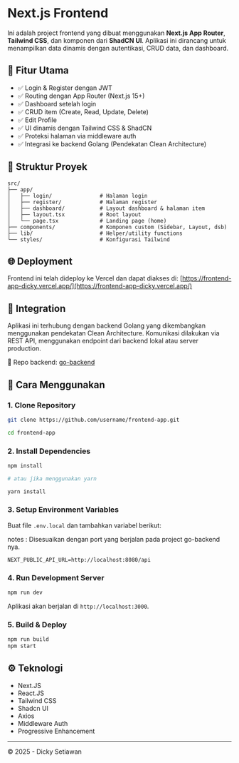 # Next.js Frontend

Ini adalah project frontend yang dibuat menggunakan **Next.js App Router**, **Tailwind CSS**, dan komponen dari **ShadCN UI**. Aplikasi ini dirancang untuk menampilkan data dinamis dengan autentikasi, CRUD data, dan dashboard.

## 🔧 Fitur Utama

- ✅ Login & Register dengan JWT
- ✅ Routing dengan App Router (Next.js 15+)
- ✅ Dashboard setelah login
- ✅ CRUD item (Create, Read, Update, Delete)
- ✅ Edit Profile
- ✅ UI dinamis dengan Tailwind CSS & ShadCN
- ✅ Proteksi halaman via middleware auth
- ✅ Integrasi ke backend Golang (Pendekatan Clean Architecture)

## 🧱 Struktur Proyek

```
src/
├── app/
│   ├── login/               # Halaman login
│   ├── register/            # Halaman register
│   ├── dashboard/           # Layout dashboard & halaman item
│   ├── layout.tsx           # Root layout
│   └── page.tsx             # Landing page (home)
├── components/              # Komponen custom (Sidebar, Layout, dsb)
├── lib/                     # Helper/utility functions
└── styles/                  # Konfigurasi Tailwind
```

## 🌐 Deployment

Frontend ini telah dideploy ke Vercel dan dapat diakses di:
[https://frontend-app-dicky.vercel.app/](https://frontend-app-dicky.vercel.app/)

## 🔗 Integration

Aplikasi ini terhubung dengan backend Golang yang dikembangkan menggunakan pendekatan Clean Architecture. Komunikasi dilakukan via REST API, menggunakan endpoint dari backend lokal atau server production.

🔗 Repo backend: [go-backend](https://github.com/dickysetiawan031000/go-backend)


## 🚀 Cara Menggunakan

### 1. Clone Repository

```bash
git clone https://github.com/username/frontend-app.git

cd frontend-app 
```

### 2. Install Dependencies

```bash
npm install

# atau jika menggunakan yarn

yarn install
```

### 3. Setup Environment Variables

Buat file `.env.local` dan tambahkan variabel berikut:

notes : Disesuaikan dengan port yang berjalan pada project go-backend nya.

```env
NEXT_PUBLIC_API_URL=http://localhost:8080/api
```

### 4. Run Development Server

```bash
npm run dev
```

Aplikasi akan berjalan di `http://localhost:3000`.

### 5. Build & Deploy

```bash
npm run build
npm start
```

## ⚙️ Teknologi

- Next.JS
- React.JS
- Tailwind CSS
- Shadcn UI
- Axios
- Middleware Auth
- Progressive Enhancement
---

© 2025 - Dicky Setiawan
